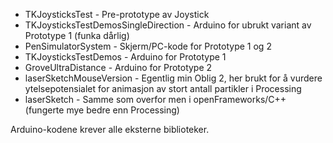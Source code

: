 - TKJoysticksTest - Pre-prototype av Joystick
- TKJoysticksTestDemosSingleDirection - Arduino for ubrukt variant av Prototype 1 (funka dårlig)
- PenSimulatorSystem - Skjerm/PC-kode for Prototype 1 og 2
- TKJoysticksTestDemos - Arduino for Prototype 1
- GroveUltraDistance - Arduino for Prototype 2
- laserSketchMouseVersion - Egentlig min Oblig 2, her brukt for å vurdere ytelsepotensialet for animasjon av stort antall partikler i Processing
- laserSketch - Samme som overfor men i openFrameworks/C++ (fungerte mye bedre enn Processing)

Arduino-kodene krever alle eksterne biblioteker.
